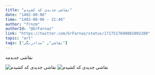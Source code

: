 ```yaml
---
title: "نقاشی جدیدی که کشیدم"
date: "1402-08-06"
time: "1402-08-06 - 21:46"
author: "frnzm"
authorId: "@GrFarnaz"
link: "https://twitter.com/GrFarnaz/status/1717517699801092280"
topic: "art"
tags: ["نقاشی", "مدادرنگی"]
---
```


نقاشی جدیدمه

![نقاشی جدیدی که کشیدم](/posts/art/naghashi-jadidame1.jpg)
![نقاشی جدیدی که کشیدم](/posts/art/naghashi-jadidame2.jpg)
